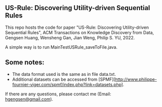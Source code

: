 ## US-Rule: Discovering Utility-driven Sequential Rules
This repo hosts the code for paper "US-Rule: Discovering Utility-driven Sequential Rules", ACM Transactions on Knowledge Discovery from Data, Gengsen Huang, Wensheng Gan, Jian Weng, Philip S. YU, 2022.

A simple way is to run MainTestUSRule_saveToFile.java.

**Some notes:**
--
- The data format used is the same as in file data.txt.
- Additional datasets can be accessed from [SPMF][http://www.philippe-fournier-viger.com/spmf/index.php?link=datasets.php].

If there are any questions, please contact me (Email: hgengsen@gmail.com).
